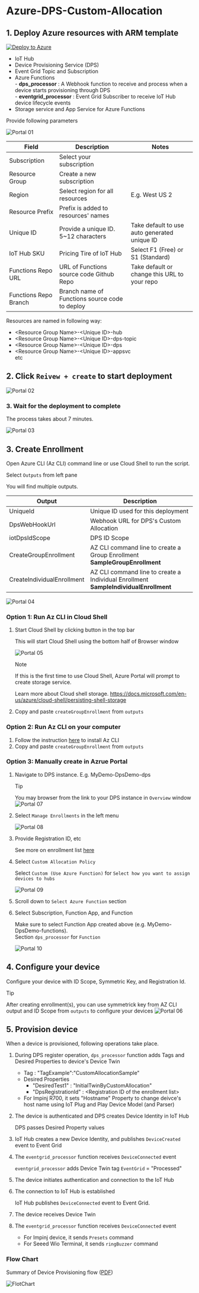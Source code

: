 # Azure-DPS-Custom-Allocation

## 1. Deploy Azure resources with ARM template  

[![Deploy to Azure](https://aka.ms/deploytoazurebutton)](https://portal.azure.com/#create/Microsoft.Template/uri/https%3A%2F%2Fraw.githubusercontent.com%2Fdaisukeiot%2FAzure-DPS-Custom-Allocation%2Fmain%2Fdeploy%2Fdeploy.json)

- IoT Hub
- Device Provisioning Service (DPS)
- Event Grid Topic and Subscription
- Azure Functions  
        - **dps_processor** : A Webhook function to receive and process when a device starts provisioning through DPS  
        - **eventgrid_processor** : Event Grid Subscriber to receive IoT Hub device lifecycle events
- Storage service and App Service for Azure Functions

Provide following parameters

![Portal 01](media/Azure-Portal-01.png)

| Field                 | Description                                    | Notes                                        |
|-----------------------|------------------------------------------------|----------------------------------------------|
| Subscription          | Select your subscription                       |                                              |
| Resource Group        | Create a new subscription                      |                                              |
| Region                | Select region for all resources                | E.g. West US 2                               |
| Resource Prefix       | Prefix is added to resources' names            |                                              |
| Unique ID             | Provide a unique ID.  5~12 characters          | Take default to use auto generated unique ID |
| IoT Hub SKU           | Pricing Tire of IoT Hub                        | Select F1 (Free) or S1 (Standard)            |
| Functions Repo URL    | URL of Functions source code Github Repo       | Take default or change this URL to your repo |
| Functions Repo Branch | Branch name of Functions source code to deploy |                                              |

Resources are named in following way:

- \<Resource Group Name>-\<Unique ID>-hub
- \<Resource Group Name>-\<Unique ID>-dps-topic
- \<Resource Group Name>-\<Unique ID>-dps
- \<Resource Group Name>-\<Unique ID>-appsvc  
  etc

## 2. Click `Reivew + create` to start deployment

![Portal 02](media/Azure-Portal-02.png)

### 3. Wait for the deployment to complete

The process takes about 7 minutes.

![Portal 03](media/Azure-Portal-03.png)

## 3. Create Enrollment

Open Azure CLI (Az CLI) command line or use Cloud Shell to run the script.

Select `Outputs` from left pane

You will find multiple outputs.

| Output                     | Description                                                                          | 
|----------------------------|--------------------------------------------------------------------------------------|
| UniqueId                   | Unique ID used for this deployment                                                   |
| DpsWebHookUrl              | Webhook URL for DPS's Custom Allocation                                              |
| iotDpsIdScope              | DPS ID Scope                                                                         |
| CreateGroupEnrollment      | AZ CLI command line to create a Group Enrollment **SampleGroupEnrollment**           |
| CreateIndividualEnrollment | AZ CLI command line to create a Individual Enrollment **SampleIndividualEnrollment** |

![Portal 04](media/Azure-Portal-04.png)

### Option 1: Run Az CLI in Cloud Shell

1. Start Cloud Shell by clicking button in the top bar

    This will start Cloud Shell using the bottom half of Browser window

    ![Portal 05](media/Azure-Portal-05.png)

    > [!NOTE]  
    > If this is the first time to use Cloud Shell, Azure Portal will prompt to create storage service.  
    >  
    > Learn more about Cloud shell storage. <https://docs.microsoft.com/en-us/azure/cloud-shell/persisting-shell-storage>

1. Copy and paste `createGroupEnrollment` from `outputs`

### Option 2: Run Az CLI on your computer

1. Follow the instruction [here](https://docs.microsoft.com/en-us/cli/azure/install-azure-cli) to install Az CLI
1. Copy and paste `createGroupEnrollment` from `outputs`

### Option 3: Manually create in Azrue Portal

1. Navigate to DPS instance.  E.g. MyDemo-DpsDemo-dps  

    > [!TIP]
    > You may browser from the link to your DPS instance in `Overview` window
    > ![Portal 07](media/Azure-Portal-07.png)

1. Select `Manage Enrollments` in the left menu

    ![Portal 08](media/Azure-Portal-08.png)

1. Provide Registration ID, etc  

    See more on enrollment list [here](https://docs.microsoft.com/azure/iot-dps/how-to-manage-enrollments)

1. Select `Custom Allocation Policy`

    Select `Custom (Use Azure Function)` for `Select how you want to assign devices to hubs`  

    ![Portal 09](media/Azure-Portal-09.png)

1. Scroll down to `Select Azure Function` section

1. Select Subscription, Function App, and Function

    Make sure to select Function App created above (e.g. MyDemo-DpsDemo-functions).  
    Section `dps_processor` for `Function`

    ![Portal 10](media/Azure-Portal-10.png)

## 4. Configure your device

Configure your device with ID Scope, Symmetric Key, and Registration Id.

> [!TIP]  
> After creating enrollment(s), you can use symmetrick key from AZ CLI output and ID Scope from `outputs` to configure your devices
> ![Portal 06](media/Azure-Portal-06.png)

## 5. Provision device

When a device is provisioned, following operations take place.

1. During DPS register operation, `dps_processor` function adds Tags and Desired Properties to device's Device Twin  

    - Tag : "TagExample":"CustomAllocationSample"
    - Desired Properties  
        - "DesiredTest1" : "InitialTwinByCustomAllocation"
        - "DpsRegistrationId" : \<Registration ID of the enrollment list>
    - For Impinj R700, it sets "Hostname" Property to change deivce's host name using IoT Plug and Play Device Model (and Parser)

1. The device is authenticated and DPS creates Device Identity in IoT Hub

    DPS passes Desired Property values

1. IoT Hub creates a new Device Identity, and publishes `DeviceCreated` event to Event Grid

1. The `eventgrid_processor` function receives `DeviceConnected` event

    `eventgrid_processor` adds Device Twin tag `EventGrid` = "Processed"

1. The device initiates authentication and connection to the IoT Hub

1. The connection to IoT Hub is established 

    IoT Hub publishes `DeviceConnected` event to Event Grid.

1. The device receives Device Twin

1. The `eventgrid_processor` function receives `DeviceConnected` event

    - For Impinj device, it sends `Presets` command
    - For Seeed Wio Terminal, it sends `ringBuzzer` command

### Flow Chart

Summary of Device Provisioning flow ([PDF](https://github.com/daisukeiot/Azure-DPS-Custom-Allocation/blob/main/media/DPS-IoTHub-ProvisioningFlow.pdf))

![FlotChart](media/FlowChart.png)